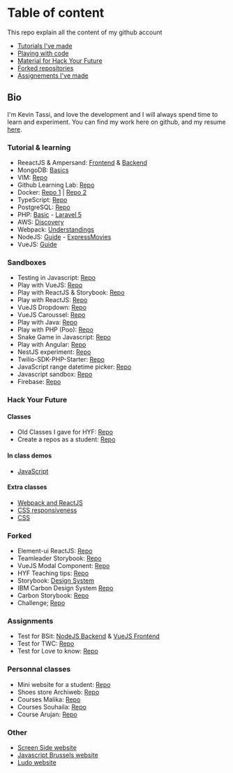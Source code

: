 # Table of content

This repo explain all the content of my github account

- [Tutorials I've made](#tutorial--learning)
- [Playing with code](#sandboxes)
- [Material for Hack Your Future](#hack-your-future)
- [Forked repositories](#forked)
- [Assignements I've made](#assignements)

## Bio

I'm Kevin Tassi, and love the development and I will always spend time to learn and experiment. You can find my work here on github, and my resume [here](https://github.com/KevinTss/resume).

### Tutorial & learning

- ReeactJS & Ampersand: [Frontend](https://github.com/KevinTss/labelr) & [Backend](https://github.com/KevinTss/labelr-gatekeeper-server)
- MongoDB: [Basics](https://github.com/KevinTss/mongoDB)
- VIM: [Repo](https://github.com/KevinTss/vim)
- Github Learning Lab: [Repo](https://github.com/KevinTss/github-slideshow)
- Docker: [Repo 1](https://github.com/KevinTss/docker) | [Repo 2](https://github.com/KevinTss/docker-tutorial)
- TypeScript: [Repo](https://github.com/KevinTss/typescript--first-test-app)
- PostgreSQL: [Repo](https://github.com/KevinTss/postgresql)
- PHP: [Basic](https://github.com/KevinTss/PHP--basic) - [Laravel 5](https://github.com/KevinTss/PHP--Laravel-5.0)
- AWS: [Discovery](https://github.com/KevinTss/AWS--Decouverte)
- Webpack: [Understandings](https://github.com/KevinTss/WebPack--Comprendre-webpack)
- NodeJS: [Guide](https://github.com/KevinTss/NodeJS--The-Complete-Guide) - [ExpressMovies](https://github.com/KevinTss/VueJS-Complete-guide)
- VueJS: [Guide](https://github.com/KevinTss/VueJS-Complete-guide)

### Sandboxes

- Testing in Javascript: [Repo](https://github.com/KevinTss/js-testing)
- Play with VueJS: [Repo](https://github.com/KevinTss/vuejs-base)
- Play with ReactJS & Storybook: [Repo](https://github.com/KevinTss/storybook-reactjs)
- Play with ReactJS: [Repo](https://github.com/KevinTss/reactjs--frist-test-app)
- VueJS Dropdown: [Repo](https://github.com/KevinTss/vuejs--dropdown)
- VueJS Caroussel: [Repo](https://github.com/KevinTss/vuejs--carousel)
- Play with Java: [Repo](https://github.com/KevinTss/Java--test)
- Play with PHP (Poo): [Repo](https://github.com/KevinTss/PHP--OOP)
- Snake Game in Javascript: [Repo](https://github.com/KevinTss/JavaScript--snake-game)
- Play with Angular: [Repo](https://github.com/KevinTss/angular--frist-test-app)
- NestJS experiment: [Repo](https://github.com/KevinTss/backend-nestjs)
- Twilio-SDK-PHP-Starter: [Repo](https://github.com/KevinTss/sdk-starter-php)
- JavaScript range datetime picker: [Repo](https://github.com/KevinTss/homemade-rangepicker)
- Javascript sandbox: [Repo](https://github.com/KevinTss/javascript--sandbox)
- Firebase: [Repo](https://github.com/KevinTss/firebase-sandbox)

### Hack Your Future

#### Classes

- Old Classes I gave for HYF: [Repo](https://github.com/KevinTss/HYF-old)
- Create a repos as a student: [Repo](https://github.com/KevinTss/hack-my-future)

#### In class demos

- [JavaScript](https://github.com/KevinTss/hyf-demo--javascript)

#### Extra classes

- [Webpack and ReactJS](https://github.com/KevinTss/hyf-ec--webpack-and-react)
- [CSS responsiveness](https://github.com/KevinTss/hyf-ec--responsiveness)
- [CSS](https://github.com/KevinTss/hyf-ec--css)

### Forked

- Element-ui ReactJS: [Repo](https://github.com/KevinTss/element-react)
- Teamleader Storybook: [Repo](https://github.com/KevinTss/teamleader-storybook-ui)
- VueJS Modal Component: [Repo](https://github.com/KevinTss/vue-js-modal)
- HYF Teaching tips: [Repo](https://github.com/KevinTss/teaching_tips_tricks)
- Storybook: [Design System](https://github.com/KevinTss/design-system)
- IBM Carbon Design System [Repo](https://github.com/KevinTss/carbon)
- Carbon Storybook: [Repo](https://github.com/KevinTss/carbon-components-react)
- Challenge; [Repo](https://github.com/KevinTss/mwembwa)

### Assignments

- Test for BSit: [NodeJS Backend](https://github.com/KevinTss/bsit--assignment-backend-nodejs) & [VueJS Frontend](https://github.com/KevinTss/bsit--assignment-frontend-vuejs)
- Test for TWC: [Repo](https://github.com/KevinTss/twc--assignment-frontend)
- Test for Love to know: [Repo](https://github.com/KevinTss/love-to-know--assignement)

### Personnal classes

- Mini website for a student: [Repo](https://github.com/KevinTss/ec--mini-site-presentation-liege)
- Shoes store Archiweb: [Repo](https://github.com/KevinTss/archi-web)
- Courses Malika: [Repo](https://github.com/KevinTss/cours-malika)
- Courses Souhaila: [Repo](https://github.com/KevinTss/souhaila-web-2)
- Course Arujan: [Repo](https://github.com/KevinTss/arujan-groupomania)

### Other

- [Screen Side website](https://github.com/KevinTss/screen-side)
- [Javascript Brussels website](https://github.com/KevinTss/javascript.brussels)
- [Ludo website](https://github.com/KevinTss/ludo-website) 

